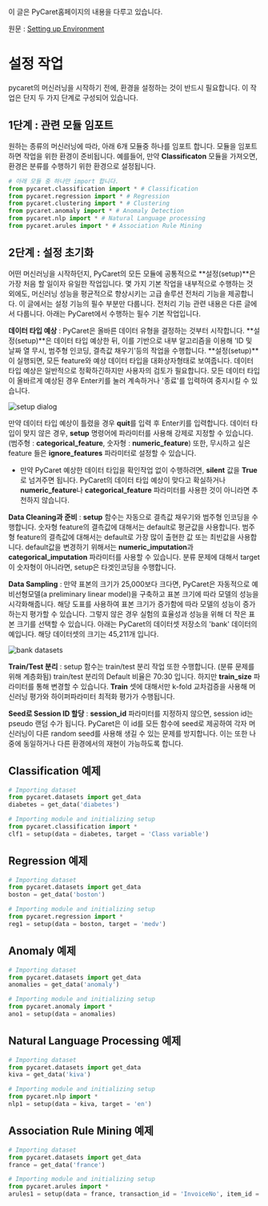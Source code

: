 이 글은 PyCaret홈페이지의 내용을 다루고 있습니다.

원문 : [Setting up Environment](https://pycaret.org/setup/)

# 설정 작업

pycaret의 머신러닝을 시작하기 전에, 환경을 설정하는 것이 반드시 필요합니다. 이 작업은 단지 두 가지 단계로 구성되어 있습니다.

## 1단계 : 관련 모듈 임포트

원하는 종류의 머신러닝에 따라, 아래 6개 모듈중 하나를 임포트 합니다. 모듈을 임포트하면 작업을 위한 환경이 준비됩니다. 예를들어, 만약 **Classificaton** 모듈을 가져오면, 환경은 분류를 수행하기 위한 환경으로 설정됩니다.

```python
# 아래 모듈 중 하나만 import 합니다.
from pycaret.classification import * # Classification
from pycaret.regression import * # Regression
from pycaret.clustering import * # Clustering
from pycaret.anomaly import * # Anomaly Detection
from pycaret.nlp import * # Natural Language processing
from pycaret.arules import * # Association Rule Mining
```

## 2단계 : 설정 초기화

어떤 머신러닝을 시작하던지, PyCaret의 모든 모듈에 공통적으로 **설정(setup)**은 가장 처음 할 일이자 유일한 작업입니다. 몇 가지 기본 작업을 내부적으로 수행하는 것 외에도, 머신러닝 성능을 평균적으로 향상시키는 고급 솔루션 전처리 기능을 제공합니다. 이 글에서는 설정 기능의 필수 부분만 다룹니다. 전처리 기능 관련 내용은 다른 글에서 다룹니다. 아래는 PyCaret에서 수행하는 필수 기본 작업입니다.

**데이터 타입 예상** : PyCaret은 올바른 데이터 유형을 결정하는 것부터 시작합니다. **설정(setup)**은 데이터 타입 예상한 뒤, 이를 기반으로 내부 알고리즘을 이용해 'ID 및 날짜 열 무시, 범주형 인코딩, 결측값 채우기'등의 작업을 수행합니다. **설정(setup)**이 실행되면, 모든 feature와 예상 데이터 타입을 대화상자형태로 보여줍니다. 데이터 타입 예상은 일반적으로 정확하긴하지만 사용자의 검토가 필요합니다. 모든 데이터 타입이 올바르게 예상된 경우 Enter키를 눌러 계속하거나 '종료'를 입력하여 중지시킬 수 있습니다.

![setup dialog](https://i0.wp.com/pycaret.org/wp-content/uploads/2020/02/setup1-1.png?resize=599%2C346&ssl=1)

만약 데이터 타입 예상이 틀렸을 경우 **quit**를 입력 후 Enter키를 입력합니다. 데이터 타입이 맞지 않은 경우, **setup** 명령어에 파라미터를 사용해 강제로 지정할 수 있습니다. (범주형 : **categorical\_feature**, 숫자형 : **numeric\_feature**) 또한, 무시하고 싶은 feature 들은 **ignore\_features** 파라미터로 설정할 수 있습니다.

-   만약 PyCaret 예상한 데이터 타입을 확인작업 없이 수행하려면, **silent** 값을 **True**로 넘겨주면 됩니다. PyCaret의 데이터 타입 예상이 맞다고 확실하거나 **numeric\_feature**나 **categorical\_feature** 파라미터를 사용한 것이 아니라면 추천하지 않습니다.

**Data Cleaning과 준비** : **setup** 함수는 자동으로 결측값 채우기와 범주형 인코딩을 수행합니다. 숫자형 feature의 결측값에 대해서는 default로 평균값을 사용합니다. 범주형 feature의 결측값에 대해서는 default로 가장 많이 출현한 값 또는 최빈값을 사용합니다. default값을 변경하기 위해서는 **numeric\_imputation**과 **categorical\_imputation** 파라미터를 사용할 수 있습니다. 분류 문제에 대해서 target이 숫자형이 아니라면, setup은 타겟인코딩을 수행합니다.

**Data Sampling** : 만약 표본의 크기가 25,000보다 크다면, PyCaret은 자동적으로 예비선형모델(a preliminary linear model)을 구축하고 표본 크기에 따라 모델의 성능을 시각화해줍니다. 해당 도표를 사용하여 표본 크기가 증가함에 따라 모델의 성능이 증가하는지 평가할 수 있습니다. 그렇지 않은 경우 실험의 효율성과 성능을 위해 더 작은 표본 크기를 선택할 수 있습니다. 아래는 PyCaret의 데이터셋 저장소의 'bank' 데이터의 예입니다. 해당 데이터셋의 크기는 45,211개 입니다.

![bank datasets](https://i2.wp.com/pycaret.org/wp-content/uploads/2020/02/setup2.png?resize=558%2C333&ssl=1)

**Train/Test 분리** : setup 함수는 train/test 분리 작업 또한 수행합니다. (분류 문제를 위해 계층화됨) train/test 분리의 Default 비율은 70:30 입니다. 하지만 **train\_size** 파라미터를 통해 변경할 수 있습니다. **Train** 셋에 대해서만 k-fold 교차검증을 사용해 머신러닝 평가와 하이퍼파라미터 최적화 평가가 수행됩니다.

**Seed로 Session ID 할당** : **session\_id** 파라미터를 지정하지 않으면, session id는 pseudo 랜덤 수가 됩니다. PyCaret은 이 id를 모든 함수에 seed로 제공하여 각자 머신러닝이 다른 random seed를 사용해 생길 수 있는 문제를 방지합니다. 이는 또한 나중에 동일하거나 다른 환경에서의 재현이 가능하도록 합니다.

## Classification 예제

```python
# Importing dataset
from pycaret.datasets import get_data
diabetes = get_data('diabetes')

# Importing module and initializing setup
from pycaret.classification import *
clf1 = setup(data = diabetes, target = 'Class variable')
```

## Regression 예제

```python
# Importing dataset
from pycaret.datasets import get_data
boston = get_data('boston')

# Importing module and initializing setup
from pycaret.regression import *
reg1 = setup(data = boston, target = 'medv')
```

## Anomaly 예제

```python
# Importing dataset
from pycaret.datasets import get_data
anomalies = get_data('anomaly')

# Importing module and initializing setup
from pycaret.anomaly import *
ano1 = setup(data = anomalies)
```

## Natural Language Processing 예제

```python
# Importing dataset
from pycaret.datasets import get_data
kiva = get_data('kiva')

# Importing module and initializing setup
from pycaret.nlp import *
nlp1 = setup(data = kiva, target = 'en')
```

## Association Rule Mining 예제

```python
# Importing dataset
from pycaret.datasets import get_data
france = get_data('france')

# Importing module and initializing setup
from pycaret.arules import *
arules1 = setup(data = france, transaction_id = 'InvoiceNo', item_id = 'Description')
```
